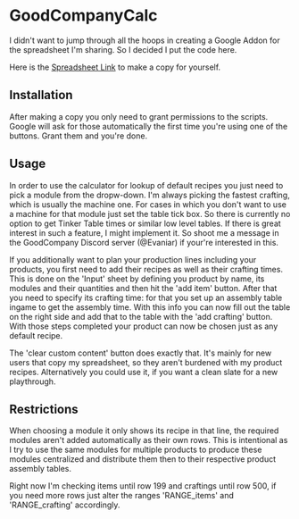 # GoodCompanyCalc
I didn't want to jump through all the hoops in creating a Google Addon for the spreadsheet I'm sharing. So I decided I put the code here.

Here is the [Spreadsheet Link](https://docs.google.com/spreadsheets/d/1uCq542Z3T8DgBcRoTFoktYhB4ak_O2VH-f2v-CxDpcM/copy) to make a copy for yourself.



## Installation

After making a copy you only need to grant permissions to the scripts.
Google will ask for those automatically the first time you're using one of the buttons. Grant them and you're done.

## Usage

In order to use the calculator for lookup of default recipes you just need to pick a module from the dropw-down.
I'm always picking the fastest crafting, which is usually the machine one. For cases in which you don't want to use a machine for that module just set the table tick box.
So there is currently no option to get Tinker Table times or similar low level tables.
If there is great interest in such a feature, I might implement it. So shoot me a message in the GoodCompany Discord server (@Evaniar) if your're interested in this.


If you additionally want to plan your production lines including your products, you first need to add their recipes as well as their crafting times.
This is done on the 'Input' sheet by defining you product by name, its modules and their quantities and then hit the 'add item' button.
After that you need to specify its crafting time: for that you set up an assembly table ingame to get the assembly time. With this info you can now fill out the table on the right side and add that to the table with the 'add crafting' button.
With those steps completed your product can now be chosen just as any default recipe. 

The 'clear custom content' button does exactly that. It's mainly for new users that copy my spreadsheet, so they aren't burdened with my product recipes.
Alternatively you could use it, if you want a clean slate for a new playthrough.

## Restrictions
When choosing a module it only shows its recipe in that line, the required modules aren't added automatically as their own rows. This is intentional as I try to use the same modules for multiple products to produce these modules centralized and distribute them then to their respective product assembly tables.

Right now I'm checking items until row 199 and craftings until row 500, if you need more rows just alter the ranges 'RANGE_items' and 'RANGE_crafting' accordingly.

